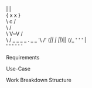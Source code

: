 |           |<br/>
{   x   x   }<br/>
 \    c    /<br/>
  \       /<br/>
   \ V~V /<br/>
    \   /  _  _ _  _ . _ _ 
    '\ /' (_|| | ||_)|| (/_
    ' ' '        |        
    ' ' '        '
      '          '


Requirements



































Use-Case






















Work Breakdown Structure
